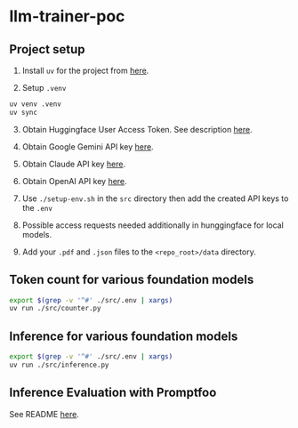 # llm-trainer-poc

## Project setup
1. Install `uv` for the project from [here](https://docs.astral.sh/uv/getting-started/installation/#standalone-installer).

2. Setup `.venv`
```bash
uv venv .venv
uv sync
```

3. Obtain Huggingface User Access Token. See description [here](https://huggingface.co/docs/hub/en/security-tokens).

4. Obtain Google Gemini API key [here](https://aistudio.google.com/app/apikey).

5. Obtain Claude API key [here](https://console.anthropic.com/settings/keys).

6. Obtain OpenAI API key [here](https://platform.openai.com/api-keys).

7. Use `./setup-env.sh` in the `src` directory then add the created API keys to the `.env`

8. Possible access requests needed additionally in hunggingface for local models.

9. Add your `.pdf` and `.json` files to the `<repo_root>/data` directory. 

## Token count for various foundation models


```bash
export $(grep -v '^#' ./src/.env | xargs)
uv run ./src/counter.py
```

## Inference for various foundation models

```bash
export $(grep -v '^#' ./src/.env | xargs)
uv run ./src/inference.py
```

## Inference Evaluation with Promptfoo

See README [here](./eval/README.md).